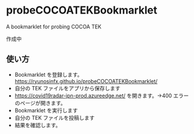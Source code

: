 # probeCOCOATEKBookmarklet

A bookmarklet for probing COCOA TEK

作成中

## 使い方

- Bookmarklet を登録します。https://ryunosinfx.github.io/probeCOCOATEKBookmarklet/
- 自分の TEK ファイルをアプリから保存します
- https://covid19radar-jpn-prod.azureedge.net/ を開きます。→400 エラーのページが開きます。
- Bookmarklet を実行します
- 自分の TEK ファイルを投稿します
- 結果を確認します。
